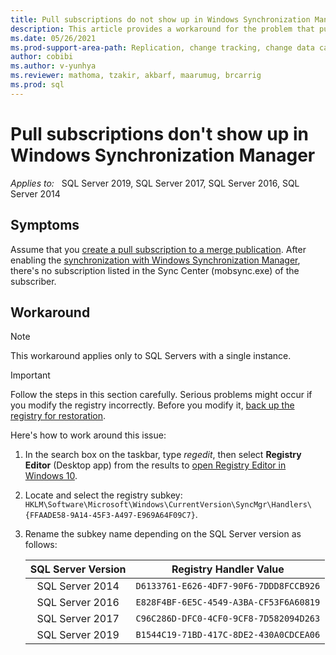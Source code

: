 ```yaml
---
title: Pull subscriptions do not show up in Windows Synchronization Manager
description: This article provides a workaround for the problem that pull subscriptions are not displaying in Windows Synchronization Manager.
ms.date: 05/26/2021
ms.prod-support-area-path: Replication, change tracking, change data capture
author: cobibi
ms.author: v-yunhya
ms.reviewer: mathoma, tzakir, akbarf, maarumug, brcarrig
ms.prod: sql
---
```

# Pull subscriptions don't show up in Windows Synchronization Manager

_Applies to:_ &nbsp; SQL Server 2019, SQL Server 2017, SQL Server 2016, SQL Server 2014

## Symptoms

Assume that you [create a pull subscription to a merge publication](/sql/relational-databases/replication/create-a-pull-subscription#to-create-a-pull-subscription-to-a-merge-publication). After enabling the [synchronization with Windows Synchronization Manager](/sql/relational-databases/replication/synchronize-a-subscription-using-windows-synchronization-manager), there's no subscription listed in the Sync Center (mobsync.exe) of the subscriber.

## Workaround

> [!NOTE]
> This workaround applies only to SQL Servers with a single instance.

> [!IMPORTANT]
> Follow the steps in this section carefully. Serious problems might occur if you modify the registry incorrectly. Before you modify it, [back up the registry for restoration](https://support.microsoft.com/help/322756).

Here's how to work around this issue:

1. In the search box on the taskbar, type *regedit*, then select **Registry Editor** (Desktop app) from the results to [open Registry Editor in Windows 10](https://support.microsoft.com/windows/how-to-open-registry-editor-in-windows-10-deab38e6-91d6-e0aa-4b7c-8878d9e07b11).

1. Locate and select the registry subkey: `HKLM\Software\Microsoft\Windows\CurrentVersion\SyncMgr\Handlers\{FFAADE58-9A14-45F3-A497-E969A64F09C7}`.

1. Rename the subkey name depending on the SQL Server version as follows:

    SQL Server Version | Registry Handler Value
    :----------------: | :------------------------------------:
    SQL Server 2014    | `D6133761-E626-4DF7-90F6-7DDD8FCCB926`
    SQL Server 2016    | `E828F4BF-6E5C-4549-A3BA-CF53F6A60819`
    SQL Server 2017    | `C96C286D-DFC0-4CF0-9CF8-7D582094D263`
    SQL Server 2019    | `B1544C19-71BD-417C-8DE2-430A0CDCEA06`
